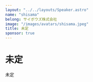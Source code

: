 ```yaml
---
layout: "../../layouts/Speaker.astro"
name: "shisama"
belong: サイボウズ株式会社
image: "/images/avatars/shisama.jpeg"
title: 未定
sponsor: true
---
```


# 未定

未定
